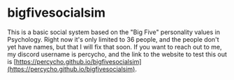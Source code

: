 # bigfivesocialsim

This is a basic social system based on the "Big Five" personality values in Psychology. Right now it's only limited to 36 people, and the people don't yet have names, but that I will fix that soon. If you want to reach out to me, my discord username is percycho, and the link to the website to test this out is [https://percycho.github.io/bigfivesocialsim](https://percycho.github.io/bigfivesocialsim).